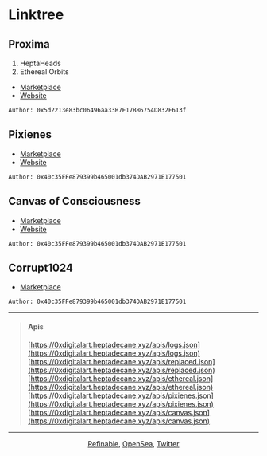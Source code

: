 # Linktree

## Proxima
1. HeptaHeads
3. Ethereal Orbits  

- [Marketplace](https://app.refinable.com/profile/0x5d2213e83bc06496aa33B7F17B86754D832F613f?tab=for-sale)
- [Website](https://proxima.heptadecane.xyz)

`Author: 0x5d2213e83bc06496aa33B7F17B86754D832F613f`

## Pixienes
- [Marketplace](https://opensea.io/collection/pixienes)
- [Website](https://pixienes.heptadecane.xyz)

`Author: 0x40c35FFe879399b465001db374DAB2971E177501`

## Canvas of Consciousness
- [Marketplace](https://opensea.io/collection/canvasofconsciousness)
- [Website](https://c17h36.xyz)

`Author: 0x40c35FFe879399b465001db374DAB2971E177501`

## Corrupt1024
- [Marketplace](https://opensea.io/collection/corrupt1024)

`Author: 0x40c35FFe879399b465001db374DAB2971E177501`

<hr/>

> #### Apis
> [https://0xdigitalart.heptadecane.xyz/apis/logs.json](https://0xdigitalart.heptadecane.xyz/apis/logs.json)  
> [https://0xdigitalart.heptadecane.xyz/apis/replaced.json](https://0xdigitalart.heptadecane.xyz/apis/replaced.json)  
> [https://0xdigitalart.heptadecane.xyz/apis/ethereal.json](https://0xdigitalart.heptadecane.xyz/apis/ethereal.json)  
> [https://0xdigitalart.heptadecane.xyz/apis/pixienes.json](https://0xdigitalart.heptadecane.xyz/apis/pixienes.json)  
> [https://0xdigitalart.heptadecane.xyz/apis/canvas.json](https://0xdigitalart.heptadecane.xyz/apis/canvas.json)

<hr/>

<center>
  
[Refinable](https://app.refinable.com/profile/0x5d2213e83bc06496aa33B7F17B86754D832F613f?tab=all-items), [OpenSea](https://opensea.io/HeptaDecane), [Twitter](https://twitter.com/Hepta_Decane)  
  
</center>
